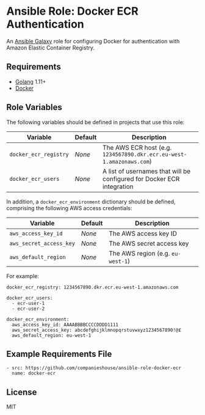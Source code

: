 Ansible Role: Docker ECR Authentication
=======================================

An [Ansible Galaxy](https://galaxy.ansible.com/) role for configuring Docker for authentication with Amazon Elastic Container Registry.

Requirements
------------

- [Golang](https://golang.org/) 1.11+
- [Docker](https://www.docker.com/)

Role Variables
--------------

The following variables should be defined in projects that use this role:

| Variable              | Default | Description                                                            |
|-----------------------|---------|------------------------------------------------------------------------|
| `docker_ecr_registry` | *None*  | The AWS ECR host (e.g. `1234567890.dkr.ecr.eu-west-1.amazonaws.com`)   |
| `docker_ecr_users`    | *None*  | A list of usernames that will be configured for Docker ECR integration |

In addition, a `docker_ecr_environment` dictionary should be defined, comprising the following AWS access credentials:

| Variable                | Default | Description                                                          |
|-------------------------|---------|----------------------------------------------------------------------|
| `aws_access_key_id`     | *None*  | The AWS access key ID                                                |
| `aws_secret_access_key` | *None*  | The AWS secret access key                                            |
| `aws_default_region`    | *None*  | The AWS region (e.g. `eu-west-1`)                                    |

For example:

```
docker_ecr_registry: 1234567890.dkr.ecr.eu-west-1.amazonaws.com
  
docker_ecr_users:
  - ecr-user-1
  - ecr-user-2

docker_ecr_environment:
  aws_access_key_id: AAAABBBBCCCCDDDD1111
  aws_secret_access_key: abcdefghijklmnopqrstuvwxyz1234567890!@£ 
  aws_default_region: eu-west-1
```

Example Requirements File
-------------------------

```
- src: https://github.com/companieshouse/ansible-role-docker-ecr
  name: docker-ecr
```

License
-------

MIT

